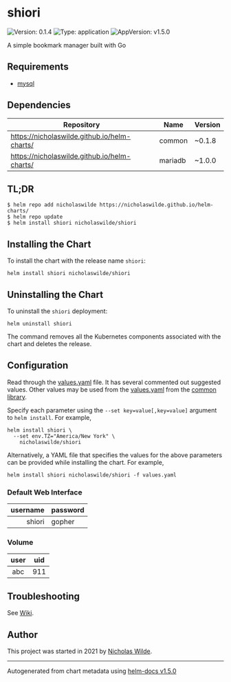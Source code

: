 # shiori

![Version: 0.1.4](https://img.shields.io/badge/Version-0.1.4-informational?style=flat-square) ![Type: application](https://img.shields.io/badge/Type-application-informational?style=flat-square) ![AppVersion: v1.5.0](https://img.shields.io/badge/AppVersion-v1.5.0-informational?style=flat-square)

A simple bookmark manager built with Go

## Requirements
* [mysql](https://github.com/nicholaswilde/helm-charts/wiki/Databases)

## Dependencies

| Repository | Name | Version |
|------------|------|---------|
| https://nicholaswilde.github.io/helm-charts/ | common | ~0.1.8 |
| https://nicholaswilde.github.io/helm-charts/ | mariadb | ~1.0.0 |

## TL;DR
```console
$ helm repo add nicholaswilde https://nicholaswilde.github.io/helm-charts/
$ helm repo update
$ helm install shiori nicholaswilde/shiori
```

## Installing the Chart
To install the chart with the release name `shiori`:
```console
helm install shiori nicholaswilde/shiori
```

## Uninstalling the Chart
To uninstall the `shiori` deployment:
```console
helm uninstall shiori
```
The command removes all the Kubernetes components associated with the chart and deletes the release.

## Configuration

Read through the [values.yaml](./values.yaml) file. It has several commented out suggested values.
Other values may be used from the [values.yaml](../common/values.yaml) from the [common library](../common).

Specify each parameter using the `--set key=value[,key=value]` argument to `helm install`. For example,
```console
helm install shiori \
  --set env.TZ="America/New York" \
    nicholaswilde/shiori
```

Alternatively, a YAML file that specifies the values for the above parameters can be provided while installing the chart.
For example,
```console
helm install shiori nicholaswilde/shiori -f values.yaml
```

### Default Web Interface

| username | password |
|---------:|:---------|
| shiori   |  gopher  |

### Volume
|   user   | uid |
|:--------:|:---:|
| abc |  911 |

## Troubleshooting
See [Wiki](https://github.com/nicholaswilde/helm-charts/wiki/Troubleshooting).

## Author
This project was started in 2021 by [Nicholas Wilde](https://github.com/nicholaswilde).

----------------------------------------------
Autogenerated from chart metadata using [helm-docs v1.5.0](https://github.com/norwoodj/helm-docs/releases/v1.5.0)

